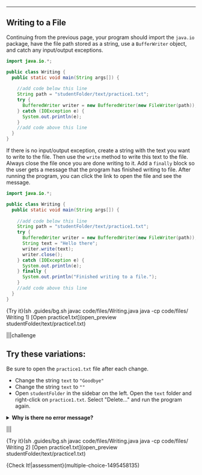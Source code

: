 ----------

## Writing to a File

Continuing from the previous page, your program should import the `java.io` package, have the file path stored as a string, use a `BufferWriter` object, and catch any input/output exceptions.

```java
import java.io.*;

public class Writing {
  public static void main(String args[]) {
    
    //add code below this line
    String path = "studentFolder/text/practice1.txt";
    try {
      BufferedWriter writer = new BufferedWriter(new FileWriter(path));
    } catch (IOException e) {
      System.out.println(e);
    }
    //add code above this line
  }
}
```

If there is no input/output exception, create a string with the text you want to write to the file. Then use the `write` method to write this text to the file. Always close the file once you are done writing to it. Add a `finally` block so the user gets a message that the program has finished writing to file. After running the program, you can click the link to open the file and see the message.

```java
import java.io.*;

public class Writing {
  public static void main(String args[]) {
    
    //add code below this line
    String path = "studentFolder/text/practice1.txt";
    try {
      BufferedWriter writer = new BufferedWriter(new FileWriter(path));
      String text = "Hello there";
      writer.write(text);
      writer.close();
    } catch (IOException e) {
      System.out.println(e);
    } finally {
      System.out.println("Finished writing to a file.");
    }
    //add code above this line 
  }
}
``` 

{Try it}(sh .guides/bg.sh javac code/files/Writing.java java -cp code/files/ Writing 1)
[Open practice1.txt](open_preview studentFolder/text/practice1.txt)

|||challenge
## Try these variations:
Be sure to open the `practice1.txt` file after each change.
* Change the string `text` to `"Goodbye"`
* Change the string `text` to `""`
* Open `studentFolder` in the sidebar on the left. Open the `text` folder and right-click on `practice1.txt`. Select "Delete..." and run the program again.

<details>
  <summary><strong>Why is there no error message?</strong></summary>
  If you tell Java to write to a nonexistent file (the third suggestion), it will create the file for you. That is why you do not see an error message. `FileWriter` will throw an input/output exception if the path is a directory rather than a regular file, if the file does not exist but cannot be created, or if the file cannot be opened for any other reason.
</details>

|||

{Try it}(sh .guides/bg.sh javac code/files/Writing.java java -cp code/files/ Writing 2)
[Open practice1.txt](open_preview studentFolder/text/practice1.txt)

{Check It!|assessment}(multiple-choice-1495458135)
